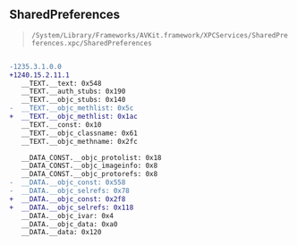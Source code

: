 ## SharedPreferences

> `/System/Library/Frameworks/AVKit.framework/XPCServices/SharedPreferences.xpc/SharedPreferences`

```diff

-1235.3.1.0.0
+1240.15.2.11.1
   __TEXT.__text: 0x548
   __TEXT.__auth_stubs: 0x190
   __TEXT.__objc_stubs: 0x140
-  __TEXT.__objc_methlist: 0x5c
+  __TEXT.__objc_methlist: 0x1ac
   __TEXT.__const: 0x10
   __TEXT.__objc_classname: 0x61
   __TEXT.__objc_methname: 0x2fc

   __DATA_CONST.__objc_protolist: 0x18
   __DATA_CONST.__objc_imageinfo: 0x8
   __DATA_CONST.__objc_protorefs: 0x8
-  __DATA.__objc_const: 0x558
-  __DATA.__objc_selrefs: 0x78
+  __DATA.__objc_const: 0x2f8
+  __DATA.__objc_selrefs: 0x118
   __DATA.__objc_ivar: 0x4
   __DATA.__objc_data: 0xa0
   __DATA.__data: 0x120

```
